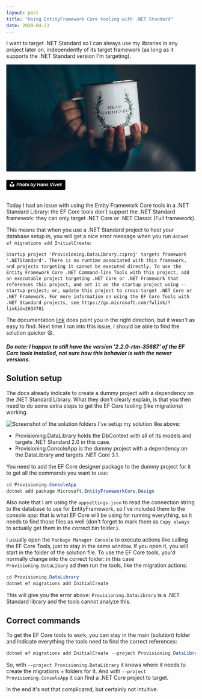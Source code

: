 ```yaml
---
layout: post
title: "Using EntityFramework Core tooling with .NET Standard"
date: 2020-04-23
---
```


I want to target .NET Standard so I can always use my libraries in any project later on, independently of its target framework (as long as it supports the .NET Standard version I'm targeting).

![](/images/2020/20200429/hans-vivek-NMv5zwS3fVA-unsplash.jpg)
###### <a style="background-color:black;color:white;text-decoration:none;padding:4px 6px;font-family:-apple-system, BlinkMacSystemFont, &quot;San Francisco&quot;, &quot;Helvetica Neue&quot;, Helvetica, Ubuntu, Roboto, Noto, &quot;Segoe UI&quot;, Arial, sans-serif;font-size:12px;font-weight:bold;line-height:1.2;display:inline-block;border-radius:3px" href="https://unsplash.com/@oneshotespresso?utm_medium=referral&amp;utm_campaign=photographer-credit&amp;utm_content=creditBadge" target="_blank" rel="noopener noreferrer" title="Photo from Hans Vivek"><span style="display:inline-block;padding:2px 3px"><svg xmlns="http://www.w3.org/2000/svg" style="height:12px;width:auto;position:relative;vertical-align:middle;top:-2px;fill:white" viewBox="0 0 32 32"><title>unsplash-logo</title><path d="M10 9V0h12v9H10zm12 5h10v18H0V14h10v9h12v-9z"></path></svg></span><span style="display:inline-block;padding:2px 3px">Photo by Hans Vivek</span></a>

Today I had an issue with using the Entity Framework Core tools in a .NET Standard Library: the EF Core tools don't support the .NET Standard framework: they can only target .NET Core or .NET Classic (Full framework).

This means that when you use a .NET Standard project to host your database setup in, you will get a nice error message when you run `dotnet ef migrations add InitialCreate`:

```
Startup project 'Provisioning.DataLibrary.csproj' targets framework '.NETStandard'. There is no runtime associated with this framework, and projects targeting it cannot be executed directly. To use the Entity Framework Core .NET Command-line Tools with this project, add an executable project targeting .NET Core or .NET Framework that references this project, and set it as the startup project using --startup-project; or, update this project to cross-target .NET Core or .NET Framework. For more information on using the EF Core Tools with .NET Standard projects, see https://go.microsoft.com/fwlink/?linkid=2034781
```
The documentation [link](https://docs.microsoft.com/en-us/ef/core/miscellaneous/cli/dotnet#other-target-frameworks?WT.mc_id=DOP-MVP-5003719) does point you in the right direction, but it wasn't as easy to find. Next time I run into this issue, I should be able to find the solution quicker 😄.

##### Do note: I happen to still have the version '2.2.0-rtm-35687' of the EF Core tools installed, not sure how this behavior is with the newer versions.

## Solution setup
The docs already indicate to create a dummy project with a dependency on the .NET Standard Library. What they don't clearly explain, is that you then need to do some extra steps to get the EF Core tooling (like migrations) working.

![Screenshot of the solution folders](/images/2020/20200429/2020/20200429_SolutionSetup.png)
I've setup my solution like above:
* Provisioning.DataLibrary holds the DbContext with all of its models and targets .NET Standard 2.0 in this case.
* Provisioning.ConsoleApp is the dummy project with a dependency on the DataLibrary and targets .NET Core 3.1.

You need to add the EF Core designer package to the dummy project for it to get all the commands you want to use:
```powershell
cd Provisioning.ConsoleApp
dotnet add package Microsoft.EntityFrameworkCore.Design
```

Also note that I am using the `appsettings.json` to read the connection string to the database to use for EntityFramework, so I've included them to the console app: that is what EF Core will be using for running everything, so it needs to find those files as well (don't forget to mark them as `Copy always` to actually get them in the correct bin folder.).

I usually open the `Package Manager Console` to execute actions like calling the EF Core Tools, just to stay in the same window. If you open it, you will start in the folder of the solution file. To use the EF Core tools, you'd normally change into the correct folder: in this case `Provisioning.DataLibary` ad then run the tools, like the migration actions:

```powershell
cd Provisioning.DataLibrary
dotnet ef migrations add InitialCreate
```

This will give you the error above: `Provisioning.DataLibrary` is a .NET Standard library and the tools cannot analyze this.

## Correct commands
To get the EF Core tools to work, you can stay in the main (solution) folder and indicate everything the tools need to find the correct references:

```powershell
dotnet ef migrations add InitialCreate --project Provisioning.DataLibrary --startup-project Provisioning.ConsoleApp
```

So, with `--project Provisioning.DataLibrary` it knows where it needs to create the migrations + folders for it.
And with `--project Provisioning.ConsoleApp` it can find a .NET Core project to target.

In the end it's not that complicated, but certainly not intuitive.
